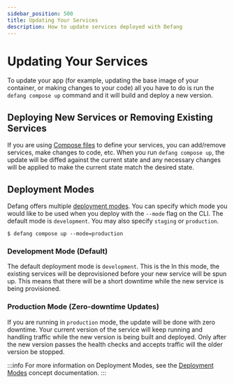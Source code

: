 ```yaml
---
sidebar_position: 500
title: Updating Your Services
description: How to update services deployed with Defang
---
```


# Updating Your Services

To update your app (for example, updating the base image of your container, or making changes to your code) all you have to do is run the `defang compose up` command and it will build and deploy a new version.

## Deploying New Services or Removing Existing Services

If you are using [Compose files](../concepts/compose.md) to define your services, you can add/remove services, make changes to code, etc. When you run `defang compose up`, the update will be diffed against the current state and any necessary changes will be applied to make the current state match the desired state.

## Deployment Modes

Defang offers multiple [deployment modes](/docs/concepts/deployment-modes). You can specify which mode you would like to be used when you deploy with the `--mode` flag on the CLI. The default mode is `development`. You may also specify `staging` or `production`.

```shell
$ defang compose up --mode=production
```

### Development Mode (Default)

The default deployment mode is `development`. This is the In this mode, the existing services will be deprovisioned before your new service will be spun up. This means that there will be a short downtime while the new service is being provisioned.

### Production Mode (Zero-downtime Updates)

If you are running in `production` mode, the update will be done with zero downtime. Your current version of the service will keep running and handling traffic while the new version is being built and deployed. Only after the new version passes the health checks and accepts traffic will the older version be stopped.

:::info
For more information on Deployment Modes, see the [Deployment Modes](/docs/concepts/deployment-modes) concept documentation.
:::
